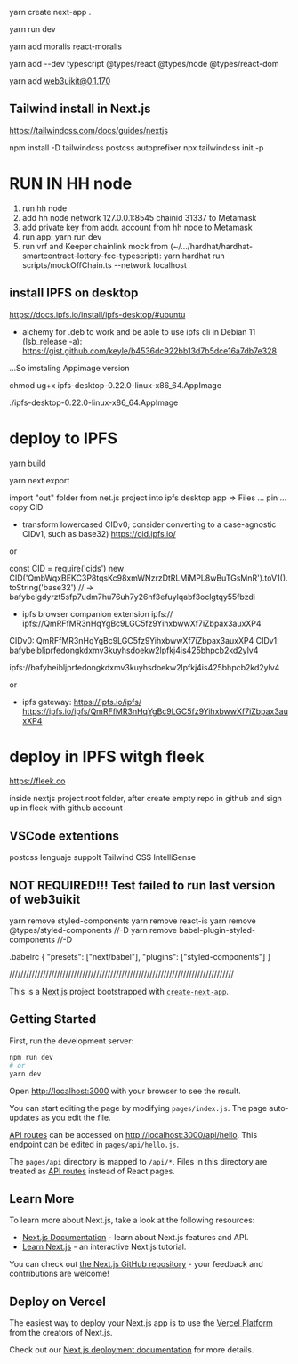 

yarn create next-app .

yarn run dev

yarn add moralis react-moralis

yarn add --dev typescript @types/react @types/node @types/react-dom

yarn add web3uikit@0.1.170

## Tailwind install in Next.js
https://tailwindcss.com/docs/guides/nextjs

npm install -D tailwindcss postcss autoprefixer
npx tailwindcss init -p

# RUN IN HH node

1. run hh node
2. add hh node network 127.0.0.1:8545 chainid 31337 to Metamask 
3. add private key from addr. account from hh node to Metamask
4. run app: yarn run dev
5. run vrf and Keeper chainlink mock from (~/.../hardhat/hardhat-smartcontract-lottery-fcc-typescript):  yarn hardhat run scripts/mockOffChain.ts --network localhost

## install IPFS on desktop

https://docs.ipfs.io/install/ipfs-desktop/#ubuntu

* alchemy for .deb to work and be able to use ipfs cli in Debian 11 (lsb_release -a):
https://gist.github.com/keyle/b4536dc922bb13d7b5dce16a7db7e328

...So imstaling Appimage version

chmod ug+x ipfs-desktop-0.22.0-linux-x86_64.AppImage

./ipfs-desktop-0.22.0-linux-x86_64.AppImage


# deploy to IPFS

yarn build

yarn next export

import "out" folder from net.js project into ipfs desktop app => Files 
... pin 
... copy CID

* transform lowercased CIDv0; consider converting to a case-agnostic CIDv1, such as base32)
https://cid.ipfs.io/

or

const CID = require('cids')
new CID('QmbWqxBEKC3P8tqsKc98xmWNzrzDtRLMiMPL8wBuTGsMnR').toV1().toString('base32')
// → bafybeigdyrzt5sfp7udm7hu76uh7y26nf3efuylqabf3oclgtqy55fbzdi


* ipfs browser companion extension
ipfs://<CID Hash>
ipfs://QmRFfMR3nHqYgBc9LGC5fz9YihxbwwXf7iZbpax3auxXP4

CIDv0:  QmRFfMR3nHqYgBc9LGC5fz9YihxbwwXf7iZbpax3auxXP4
CIDv1:  bafybeibljprfedongkdxmv3kuyhsdoekw2lpfkj4is425bhpcb2kd2ylv4

ipfs://bafybeibljprfedongkdxmv3kuyhsdoekw2lpfkj4is425bhpcb2kd2ylv4

or

* ipfs gateway:
https://ipfs.io/ipfs/<CID Hash>
https://ipfs.io/ipfs/QmRFfMR3nHqYgBc9LGC5fz9YihxbwwXf7iZbpax3auxXP4


# deploy in IPFS witgh fleek
https://fleek.co

inside nextjs project root folder, after create empty repo in github and sign up in fleek with github account




## VSCode extentions
postcss lenguaje suppolt
Tailwind CSS IntelliSense

## NOT REQUIRED!!!  Test failed to run last version of web3uikit
yarn remove styled-components
yarn remove react-is
yarn remove @types/styled-components //-D
yarn remove babel-plugin-styled-components //-D

.babelrc
{
    "presets": ["next/babel"],
    "plugins": ["styled-components"]
}





////////////////////////////////////////////////////////////////////////////////



This is a [Next.js](https://nextjs.org/) project bootstrapped with [`create-next-app`](https://github.com/vercel/next.js/tree/canary/packages/create-next-app).

## Getting Started

First, run the development server:

```bash
npm run dev
# or
yarn dev
```

Open [http://localhost:3000](http://localhost:3000) with your browser to see the result.

You can start editing the page by modifying `pages/index.js`. The page auto-updates as you edit the file.

[API routes](https://nextjs.org/docs/api-routes/introduction) can be accessed on [http://localhost:3000/api/hello](http://localhost:3000/api/hello). This endpoint can be edited in `pages/api/hello.js`.

The `pages/api` directory is mapped to `/api/*`. Files in this directory are treated as [API routes](https://nextjs.org/docs/api-routes/introduction) instead of React pages.

## Learn More

To learn more about Next.js, take a look at the following resources:

- [Next.js Documentation](https://nextjs.org/docs) - learn about Next.js features and API.
- [Learn Next.js](https://nextjs.org/learn) - an interactive Next.js tutorial.

You can check out [the Next.js GitHub repository](https://github.com/vercel/next.js/) - your feedback and contributions are welcome!

## Deploy on Vercel

The easiest way to deploy your Next.js app is to use the [Vercel Platform](https://vercel.com/new?utm_medium=default-template&filter=next.js&utm_source=create-next-app&utm_campaign=create-next-app-readme) from the creators of Next.js.

Check out our [Next.js deployment documentation](https://nextjs.org/docs/deployment) for more details.
